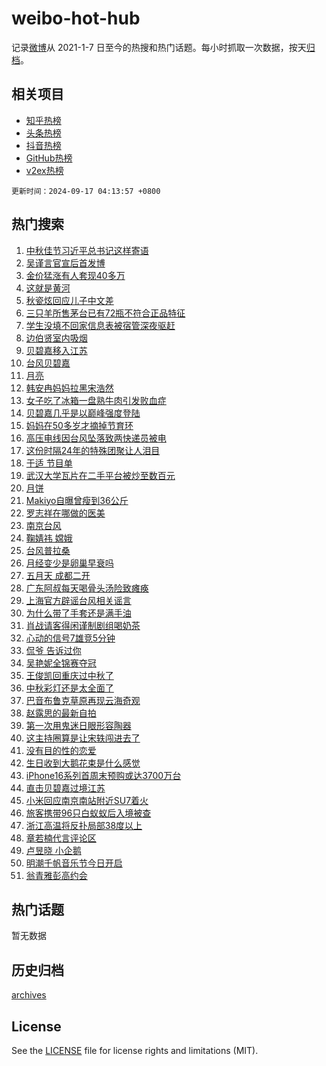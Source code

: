 # weibo-hot-hub

记录[微博](https://www.weibo.com)从 2021-1-7 日至今的热搜和热门话题。每小时抓取一次数据，按天[归档](archives)。

## 相关项目

- [知乎热榜](https://github.com/lonnyzhang423/zhihu-hot-hub)
- [头条热榜](https://github.com/lonnyzhang423/toutiao-hot-hub)
- [抖音热榜](https://github.com/lonnyzhang423/douyin-hot-hub)
- [GitHub热榜](https://github.com/lonnyzhang423/github-hot-hub)
- [v2ex热榜](https://github.com/lonnyzhang423/v2ex-hot-hub)


`更新时间：2024-09-17 04:13:57 +0800`

## 热门搜索

1. [中秋佳节习近平总书记这样寄语](https://m.weibo.cn/search?containerid=100103type%3D1%26t%3D10%26q%3D%23%E4%B8%AD%E7%A7%8B%E4%BD%B3%E8%8A%82%E4%B9%A0%E8%BF%91%E5%B9%B3%E6%80%BB%E4%B9%A6%E8%AE%B0%E8%BF%99%E6%A0%B7%E5%AF%84%E8%AF%AD%23&stream_entry_id=51&isnewpage=1&extparam=seat%3D1%26cate%3D10103%26pos%3D0%26q%3D%2523%25E4%25B8%25AD%25E7%25A7%258B%25E4%25BD%25B3%25E8%258A%2582%25E4%25B9%25A0%25E8%25BF%2591%25E5%25B9%25B3%25E6%2580%25BB%25E4%25B9%25A6%25E8%25AE%25B0%25E8%25BF%2599%25E6%25A0%25B7%25E5%25AF%2584%25E8%25AF%25AD%2523%26dgr%3D0%26stream_entry_id%3D51%26c_type%3D51%26filter_type%3Drealtimehot%26display_time%3D1726517636%26pre_seqid%3D17265176369580123630709)
1. [吴谨言官宣后首发博](https://m.weibo.cn/search?containerid=100103type%3D1%26t%3D10%26q%3D%23%E5%90%B4%E8%B0%A8%E8%A8%80%E5%AE%98%E5%AE%A3%E5%90%8E%E9%A6%96%E5%8F%91%E5%8D%9A%23&stream_entry_id=31&isnewpage=1&extparam=seat%3D1%26q%3D%2523%25E5%2590%25B4%25E8%25B0%25A8%25E8%25A8%2580%25E5%25AE%2598%25E5%25AE%25A3%25E5%2590%258E%25E9%25A6%2596%25E5%258F%2591%25E5%258D%259A%2523%26dgr%3D0%26band_rank%3D1%26c_type%3D31%26realpos%3D1%26cate%3D5001%26pos%3D0%26flag%3D2%26stream_entry_id%3D31%26lcate%3D5001%26filter_type%3Drealtimehot%26display_time%3D1726517636%26pre_seqid%3D17265176369580123630709)
1. [金价猛涨有人套现40多万](https://m.weibo.cn/search?containerid=100103type%3D1%26t%3D10%26q%3D%23%E9%87%91%E4%BB%B7%E7%8C%9B%E6%B6%A8%E6%9C%89%E4%BA%BA%E5%A5%97%E7%8E%B040%E5%A4%9A%E4%B8%87%23&stream_entry_id=31&isnewpage=1&extparam=seat%3D1%26q%3D%2523%25E9%2587%2591%25E4%25BB%25B7%25E7%258C%259B%25E6%25B6%25A8%25E6%259C%2589%25E4%25BA%25BA%25E5%25A5%2597%25E7%258E%25B040%25E5%25A4%259A%25E4%25B8%2587%2523%26dgr%3D0%26band_rank%3D2%26c_type%3D31%26realpos%3D2%26cate%3D5001%26pos%3D1%26flag%3D0%26stream_entry_id%3D31%26lcate%3D5001%26filter_type%3Drealtimehot%26display_time%3D1726517636%26pre_seqid%3D17265176369580123630709)
1. [这就是黄河](https://m.weibo.cn/search?containerid=100103type%3D1%26t%3D10%26q%3D%23%E8%BF%99%E5%B0%B1%E6%98%AF%E9%BB%84%E6%B2%B3%23&stream_entry_id=31&isnewpage=1&extparam=seat%3D1%26q%3D%2523%25E8%25BF%2599%25E5%25B0%25B1%25E6%2598%25AF%25E9%25BB%2584%25E6%25B2%25B3%2523%26dgr%3D0%26band_rank%3D3%26c_type%3D31%26realpos%3D3%26cate%3D5001%26pos%3D2%26flag%3D0%26stream_entry_id%3D31%26lcate%3D5001%26filter_type%3Drealtimehot%26display_time%3D1726517636%26pre_seqid%3D17265176369580123630709)
1. [秋瓷炫回应儿子中文差](https://m.weibo.cn/search?containerid=100103type%3D1%26t%3D10%26q%3D%23%E7%A7%8B%E7%93%B7%E7%82%AB%E5%9B%9E%E5%BA%94%E5%84%BF%E5%AD%90%E4%B8%AD%E6%96%87%E5%B7%AE%23&stream_entry_id=31&isnewpage=1&extparam=seat%3D1%26q%3D%2523%25E7%25A7%258B%25E7%2593%25B7%25E7%2582%25AB%25E5%259B%259E%25E5%25BA%2594%25E5%2584%25BF%25E5%25AD%2590%25E4%25B8%25AD%25E6%2596%2587%25E5%25B7%25AE%2523%26dgr%3D0%26band_rank%3D4%26c_type%3D31%26realpos%3D4%26cate%3D5001%26pos%3D3%26flag%3D2%26stream_entry_id%3D31%26lcate%3D5001%26filter_type%3Drealtimehot%26display_time%3D1726517636%26pre_seqid%3D17265176369580123630709)
1. [三只羊所售茅台已有72瓶不符合正品特征](https://m.weibo.cn/search?containerid=100103type%3D1%26t%3D10%26q%3D%23%E4%B8%89%E5%8F%AA%E7%BE%8A%E6%89%80%E5%94%AE%E8%8C%85%E5%8F%B0%E5%B7%B2%E6%9C%8972%E7%93%B6%E4%B8%8D%E7%AC%A6%E5%90%88%E6%AD%A3%E5%93%81%E7%89%B9%E5%BE%81%23&stream_entry_id=31&isnewpage=1&extparam=seat%3D1%26q%3D%2523%25E4%25B8%2589%25E5%258F%25AA%25E7%25BE%258A%25E6%2589%2580%25E5%2594%25AE%25E8%258C%2585%25E5%258F%25B0%25E5%25B7%25B2%25E6%259C%258972%25E7%2593%25B6%25E4%25B8%258D%25E7%25AC%25A6%25E5%2590%2588%25E6%25AD%25A3%25E5%2593%2581%25E7%2589%25B9%25E5%25BE%2581%2523%26dgr%3D0%26band_rank%3D5%26c_type%3D31%26realpos%3D5%26cate%3D5001%26pos%3D4%26flag%3D2%26stream_entry_id%3D31%26lcate%3D5001%26filter_type%3Drealtimehot%26display_time%3D1726517636%26pre_seqid%3D17265176369580123630709)
1. [学生没填不回家信息表被宿管深夜驱赶](https://m.weibo.cn/search?containerid=100103type%3D1%26t%3D10%26q%3D%23%E5%AD%A6%E7%94%9F%E6%B2%A1%E5%A1%AB%E4%B8%8D%E5%9B%9E%E5%AE%B6%E4%BF%A1%E6%81%AF%E8%A1%A8%E8%A2%AB%E5%AE%BF%E7%AE%A1%E6%B7%B1%E5%A4%9C%E9%A9%B1%E8%B5%B6%23&stream_entry_id=31&isnewpage=1&extparam=seat%3D1%26q%3D%2523%25E5%25AD%25A6%25E7%2594%259F%25E6%25B2%25A1%25E5%25A1%25AB%25E4%25B8%258D%25E5%259B%259E%25E5%25AE%25B6%25E4%25BF%25A1%25E6%2581%25AF%25E8%25A1%25A8%25E8%25A2%25AB%25E5%25AE%25BF%25E7%25AE%25A1%25E6%25B7%25B1%25E5%25A4%259C%25E9%25A9%25B1%25E8%25B5%25B6%2523%26dgr%3D0%26band_rank%3D6%26c_type%3D31%26realpos%3D6%26cate%3D5001%26pos%3D5%26flag%3D0%26stream_entry_id%3D31%26lcate%3D5001%26filter_type%3Drealtimehot%26display_time%3D1726517636%26pre_seqid%3D17265176369580123630709)
1. [边伯贤室内吸烟](https://m.weibo.cn/search?containerid=100103type%3D1%26t%3D10%26q%3D%E8%BE%B9%E4%BC%AF%E8%B4%A4%E5%AE%A4%E5%86%85%E5%90%B8%E7%83%9F&stream_entry_id=31&isnewpage=1&extparam=seat%3D1%26q%3D%25E8%25BE%25B9%25E4%25BC%25AF%25E8%25B4%25A4%25E5%25AE%25A4%25E5%2586%2585%25E5%2590%25B8%25E7%2583%259F%26dgr%3D0%26band_rank%3D7%26c_type%3D31%26realpos%3D7%26cate%3D5001%26pos%3D6%26flag%3D0%26stream_entry_id%3D31%26lcate%3D5001%26filter_type%3Drealtimehot%26display_time%3D1726517636%26pre_seqid%3D17265176369580123630709)
1. [贝碧嘉移入江苏](https://m.weibo.cn/search?containerid=100103type%3D1%26t%3D10%26q%3D%23%E8%B4%9D%E7%A2%A7%E5%98%89%E7%A7%BB%E5%85%A5%E6%B1%9F%E8%8B%8F%23&stream_entry_id=31&isnewpage=1&extparam=seat%3D1%26q%3D%2523%25E8%25B4%259D%25E7%25A2%25A7%25E5%2598%2589%25E7%25A7%25BB%25E5%2585%25A5%25E6%25B1%259F%25E8%258B%258F%2523%26dgr%3D0%26band_rank%3D8%26c_type%3D31%26realpos%3D8%26cate%3D5001%26pos%3D7%26flag%3D0%26stream_entry_id%3D31%26lcate%3D5001%26filter_type%3Drealtimehot%26display_time%3D1726517636%26pre_seqid%3D17265176369580123630709)
1. [台风贝碧嘉](https://m.weibo.cn/search?containerid=100103type%3D1%26t%3D10%26q%3D%23%E5%8F%B0%E9%A3%8E%E8%B4%9D%E7%A2%A7%E5%98%89%23&stream_entry_id=31&isnewpage=1&extparam=seat%3D1%26q%3D%2523%25E5%258F%25B0%25E9%25A3%258E%25E8%25B4%259D%25E7%25A2%25A7%25E5%2598%2589%2523%26dgr%3D0%26band_rank%3D9%26c_type%3D31%26realpos%3D9%26cate%3D5001%26pos%3D8%26flag%3D0%26stream_entry_id%3D31%26lcate%3D5001%26filter_type%3Drealtimehot%26display_time%3D1726517636%26pre_seqid%3D17265176369580123630709)
1. [月亮](https://m.weibo.cn/search?containerid=100103type%3D1%26t%3D10%26q%3D%E6%9C%88%E4%BA%AE&stream_entry_id=31&isnewpage=1&extparam=seat%3D1%26q%3D%25E6%259C%2588%25E4%25BA%25AE%26dgr%3D0%26band_rank%3D10%26c_type%3D31%26realpos%3D10%26cate%3D5001%26pos%3D9%26flag%3D0%26stream_entry_id%3D31%26lcate%3D5001%26filter_type%3Drealtimehot%26display_time%3D1726517636%26pre_seqid%3D17265176369580123630709)
1. [韩安冉妈妈拉黑宋浩然](https://m.weibo.cn/search?containerid=100103type%3D1%26t%3D10%26q%3D%23%E9%9F%A9%E5%AE%89%E5%86%89%E5%A6%88%E5%A6%88%E6%8B%89%E9%BB%91%E5%AE%8B%E6%B5%A9%E7%84%B6%23&stream_entry_id=31&isnewpage=1&extparam=seat%3D1%26q%3D%2523%25E9%259F%25A9%25E5%25AE%2589%25E5%2586%2589%25E5%25A6%2588%25E5%25A6%2588%25E6%258B%2589%25E9%25BB%2591%25E5%25AE%258B%25E6%25B5%25A9%25E7%2584%25B6%2523%26dgr%3D0%26band_rank%3D11%26c_type%3D31%26realpos%3D11%26cate%3D5001%26pos%3D10%26flag%3D2%26stream_entry_id%3D31%26lcate%3D5001%26filter_type%3Drealtimehot%26display_time%3D1726517636%26pre_seqid%3D17265176369580123630709)
1. [女子吃了冰箱一盘熟牛肉引发败血症](https://m.weibo.cn/search?containerid=100103type%3D1%26t%3D10%26q%3D%23%E5%A5%B3%E5%AD%90%E5%90%83%E4%BA%86%E5%86%B0%E7%AE%B1%E4%B8%80%E7%9B%98%E7%86%9F%E7%89%9B%E8%82%89%E5%BC%95%E5%8F%91%E8%B4%A5%E8%A1%80%E7%97%87%23&stream_entry_id=31&isnewpage=1&extparam=seat%3D1%26q%3D%2523%25E5%25A5%25B3%25E5%25AD%2590%25E5%2590%2583%25E4%25BA%2586%25E5%2586%25B0%25E7%25AE%25B1%25E4%25B8%2580%25E7%259B%2598%25E7%2586%259F%25E7%2589%259B%25E8%2582%2589%25E5%25BC%2595%25E5%258F%2591%25E8%25B4%25A5%25E8%25A1%2580%25E7%2597%2587%2523%26dgr%3D0%26band_rank%3D12%26c_type%3D31%26realpos%3D12%26cate%3D5001%26pos%3D11%26flag%3D0%26stream_entry_id%3D31%26lcate%3D5001%26filter_type%3Drealtimehot%26display_time%3D1726517636%26pre_seqid%3D17265176369580123630709)
1. [贝碧嘉几乎是以巅峰强度登陆](https://m.weibo.cn/search?containerid=100103type%3D1%26t%3D10%26q%3D%23%E8%B4%9D%E7%A2%A7%E5%98%89%E5%87%A0%E4%B9%8E%E6%98%AF%E4%BB%A5%E5%B7%85%E5%B3%B0%E5%BC%BA%E5%BA%A6%E7%99%BB%E9%99%86%23&stream_entry_id=31&isnewpage=1&extparam=seat%3D1%26q%3D%2523%25E8%25B4%259D%25E7%25A2%25A7%25E5%2598%2589%25E5%2587%25A0%25E4%25B9%258E%25E6%2598%25AF%25E4%25BB%25A5%25E5%25B7%2585%25E5%25B3%25B0%25E5%25BC%25BA%25E5%25BA%25A6%25E7%2599%25BB%25E9%2599%2586%2523%26dgr%3D0%26band_rank%3D13%26c_type%3D31%26realpos%3D13%26cate%3D5001%26pos%3D12%26flag%3D0%26stream_entry_id%3D31%26lcate%3D5001%26filter_type%3Drealtimehot%26display_time%3D1726517636%26pre_seqid%3D17265176369580123630709)
1. [妈妈在50多岁才摘掉节育环](https://m.weibo.cn/search?containerid=100103type%3D1%26t%3D10%26q%3D%E5%A6%88%E5%A6%88%E5%9C%A850%E5%A4%9A%E5%B2%81%E6%89%8D%E6%91%98%E6%8E%89%E8%8A%82%E8%82%B2%E7%8E%AF&stream_entry_id=31&isnewpage=1&extparam=seat%3D1%26q%3D%25E5%25A6%2588%25E5%25A6%2588%25E5%259C%25A850%25E5%25A4%259A%25E5%25B2%2581%25E6%2589%258D%25E6%2591%2598%25E6%258E%2589%25E8%258A%2582%25E8%2582%25B2%25E7%258E%25AF%26dgr%3D0%26band_rank%3D14%26c_type%3D31%26realpos%3D14%26cate%3D5001%26pos%3D13%26flag%3D0%26stream_entry_id%3D31%26lcate%3D5001%26filter_type%3Drealtimehot%26display_time%3D1726517636%26pre_seqid%3D17265176369580123630709)
1. [高压电线因台风坠落致两快递员被电](https://m.weibo.cn/search?containerid=100103type%3D1%26t%3D10%26q%3D%23%E9%AB%98%E5%8E%8B%E7%94%B5%E7%BA%BF%E5%9B%A0%E5%8F%B0%E9%A3%8E%E5%9D%A0%E8%90%BD%E8%87%B4%E4%B8%A4%E5%BF%AB%E9%80%92%E5%91%98%E8%A2%AB%E7%94%B5%23&stream_entry_id=31&isnewpage=1&extparam=seat%3D1%26q%3D%2523%25E9%25AB%2598%25E5%258E%258B%25E7%2594%25B5%25E7%25BA%25BF%25E5%259B%25A0%25E5%258F%25B0%25E9%25A3%258E%25E5%259D%25A0%25E8%2590%25BD%25E8%2587%25B4%25E4%25B8%25A4%25E5%25BF%25AB%25E9%2580%2592%25E5%2591%2598%25E8%25A2%25AB%25E7%2594%25B5%2523%26dgr%3D0%26band_rank%3D15%26c_type%3D31%26realpos%3D15%26cate%3D5001%26pos%3D14%26flag%3D0%26stream_entry_id%3D31%26lcate%3D5001%26filter_type%3Drealtimehot%26display_time%3D1726517636%26pre_seqid%3D17265176369580123630709)
1. [这份时隔24年的特殊团聚让人泪目](https://m.weibo.cn/search?containerid=100103type%3D1%26t%3D10%26q%3D%23%E8%BF%99%E4%BB%BD%E6%97%B6%E9%9A%9424%E5%B9%B4%E7%9A%84%E7%89%B9%E6%AE%8A%E5%9B%A2%E8%81%9A%E8%AE%A9%E4%BA%BA%E6%B3%AA%E7%9B%AE%23&stream_entry_id=31&isnewpage=1&extparam=seat%3D1%26q%3D%2523%25E8%25BF%2599%25E4%25BB%25BD%25E6%2597%25B6%25E9%259A%259424%25E5%25B9%25B4%25E7%259A%2584%25E7%2589%25B9%25E6%25AE%258A%25E5%259B%25A2%25E8%2581%259A%25E8%25AE%25A9%25E4%25BA%25BA%25E6%25B3%25AA%25E7%259B%25AE%2523%26dgr%3D0%26band_rank%3D16%26c_type%3D31%26realpos%3D16%26cate%3D5001%26pos%3D15%26flag%3D32768%26stream_entry_id%3D31%26lcate%3D5001%26filter_type%3Drealtimehot%26display_time%3D1726517636%26pre_seqid%3D17265176369580123630709)
1. [于适 节目单](https://m.weibo.cn/search?containerid=100103type%3D1%26t%3D10%26q%3D%E4%BA%8E%E9%80%82+%E8%8A%82%E7%9B%AE%E5%8D%95&stream_entry_id=31&isnewpage=1&extparam=seat%3D1%26q%3D%25E4%25BA%258E%25E9%2580%2582%2520%25E8%258A%2582%25E7%259B%25AE%25E5%258D%2595%26dgr%3D0%26band_rank%3D17%26c_type%3D31%26realpos%3D17%26cate%3D5001%26pos%3D16%26flag%3D0%26stream_entry_id%3D31%26lcate%3D5001%26filter_type%3Drealtimehot%26display_time%3D1726517636%26pre_seqid%3D17265176369580123630709)
1. [武汉大学瓦片在二手平台被炒至数百元](https://m.weibo.cn/search?containerid=100103type%3D1%26t%3D10%26q%3D%23%E6%AD%A6%E6%B1%89%E5%A4%A7%E5%AD%A6%E7%93%A6%E7%89%87%E5%9C%A8%E4%BA%8C%E6%89%8B%E5%B9%B3%E5%8F%B0%E8%A2%AB%E7%82%92%E8%87%B3%E6%95%B0%E7%99%BE%E5%85%83%23&stream_entry_id=31&isnewpage=1&extparam=seat%3D1%26q%3D%2523%25E6%25AD%25A6%25E6%25B1%2589%25E5%25A4%25A7%25E5%25AD%25A6%25E7%2593%25A6%25E7%2589%2587%25E5%259C%25A8%25E4%25BA%258C%25E6%2589%258B%25E5%25B9%25B3%25E5%258F%25B0%25E8%25A2%25AB%25E7%2582%2592%25E8%2587%25B3%25E6%2595%25B0%25E7%2599%25BE%25E5%2585%2583%2523%26dgr%3D0%26band_rank%3D18%26c_type%3D31%26realpos%3D18%26cate%3D5001%26pos%3D17%26flag%3D0%26stream_entry_id%3D31%26lcate%3D5001%26filter_type%3Drealtimehot%26display_time%3D1726517636%26pre_seqid%3D17265176369580123630709)
1. [月饼](https://m.weibo.cn/search?containerid=100103type%3D1%26t%3D10%26q%3D%E6%9C%88%E9%A5%BC&stream_entry_id=31&isnewpage=1&extparam=seat%3D1%26q%3D%25E6%259C%2588%25E9%25A5%25BC%26dgr%3D0%26band_rank%3D19%26c_type%3D31%26realpos%3D19%26cate%3D5001%26pos%3D18%26flag%3D0%26stream_entry_id%3D31%26lcate%3D5001%26filter_type%3Drealtimehot%26display_time%3D1726517636%26pre_seqid%3D17265176369580123630709)
1. [Makiyo自曝曾瘦到36公斤](https://m.weibo.cn/search?containerid=100103type%3D1%26t%3D10%26q%3D%23Makiyo%E8%87%AA%E6%9B%9D%E6%9B%BE%E7%98%A6%E5%88%B036%E5%85%AC%E6%96%A4%23&stream_entry_id=31&isnewpage=1&extparam=seat%3D1%26q%3D%2523Makiyo%25E8%2587%25AA%25E6%259B%259D%25E6%259B%25BE%25E7%2598%25A6%25E5%2588%25B036%25E5%2585%25AC%25E6%2596%25A4%2523%26dgr%3D0%26band_rank%3D20%26c_type%3D31%26realpos%3D20%26cate%3D5001%26pos%3D19%26flag%3D0%26stream_entry_id%3D31%26lcate%3D5001%26filter_type%3Drealtimehot%26display_time%3D1726517636%26pre_seqid%3D17265176369580123630709)
1. [罗志祥在哪做的医美](https://m.weibo.cn/search?containerid=100103type%3D1%26t%3D10%26q%3D%E7%BD%97%E5%BF%97%E7%A5%A5%E5%9C%A8%E5%93%AA%E5%81%9A%E7%9A%84%E5%8C%BB%E7%BE%8E&stream_entry_id=31&isnewpage=1&extparam=seat%3D1%26q%3D%25E7%25BD%2597%25E5%25BF%2597%25E7%25A5%25A5%25E5%259C%25A8%25E5%2593%25AA%25E5%2581%259A%25E7%259A%2584%25E5%258C%25BB%25E7%25BE%258E%26dgr%3D0%26band_rank%3D21%26c_type%3D31%26realpos%3D21%26cate%3D5001%26pos%3D20%26flag%3D2%26stream_entry_id%3D31%26lcate%3D5001%26filter_type%3Drealtimehot%26display_time%3D1726517636%26pre_seqid%3D17265176369580123630709)
1. [南京台风](https://m.weibo.cn/search?containerid=100103type%3D1%26t%3D10%26q%3D%E5%8D%97%E4%BA%AC%E5%8F%B0%E9%A3%8E&stream_entry_id=31&isnewpage=1&extparam=seat%3D1%26q%3D%25E5%258D%2597%25E4%25BA%25AC%25E5%258F%25B0%25E9%25A3%258E%26dgr%3D0%26band_rank%3D22%26c_type%3D31%26realpos%3D22%26cate%3D5001%26pos%3D21%26flag%3D0%26stream_entry_id%3D31%26lcate%3D5001%26filter_type%3Drealtimehot%26display_time%3D1726517636%26pre_seqid%3D17265176369580123630709)
1. [鞠婧祎 嫦娥](https://m.weibo.cn/search?containerid=100103type%3D1%26t%3D10%26q%3D%E9%9E%A0%E5%A9%A7%E7%A5%8E+%E5%AB%A6%E5%A8%A5&stream_entry_id=31&isnewpage=1&extparam=seat%3D1%26q%3D%25E9%259E%25A0%25E5%25A9%25A7%25E7%25A5%258E%2520%25E5%25AB%25A6%25E5%25A8%25A5%26dgr%3D0%26band_rank%3D23%26c_type%3D31%26realpos%3D23%26cate%3D5001%26pos%3D22%26flag%3D0%26stream_entry_id%3D31%26lcate%3D5001%26filter_type%3Drealtimehot%26display_time%3D1726517636%26pre_seqid%3D17265176369580123630709)
1. [台风普拉桑](https://m.weibo.cn/search?containerid=100103type%3D1%26t%3D10%26q%3D%E5%8F%B0%E9%A3%8E%E6%99%AE%E6%8B%89%E6%A1%91&stream_entry_id=31&isnewpage=1&extparam=seat%3D1%26q%3D%25E5%258F%25B0%25E9%25A3%258E%25E6%2599%25AE%25E6%258B%2589%25E6%25A1%2591%26dgr%3D0%26band_rank%3D24%26c_type%3D31%26realpos%3D24%26cate%3D5001%26pos%3D23%26flag%3D0%26stream_entry_id%3D31%26lcate%3D5001%26filter_type%3Drealtimehot%26display_time%3D1726517636%26pre_seqid%3D17265176369580123630709)
1. [月经变少是卵巢早衰吗](https://m.weibo.cn/search?containerid=100103type%3D1%26t%3D10%26q%3D%23%E6%9C%88%E7%BB%8F%E5%8F%98%E5%B0%91%E6%98%AF%E5%8D%B5%E5%B7%A2%E6%97%A9%E8%A1%B0%E5%90%97%23&stream_entry_id=31&isnewpage=1&extparam=seat%3D1%26q%3D%2523%25E6%259C%2588%25E7%25BB%258F%25E5%258F%2598%25E5%25B0%2591%25E6%2598%25AF%25E5%258D%25B5%25E5%25B7%25A2%25E6%2597%25A9%25E8%25A1%25B0%25E5%2590%2597%2523%26dgr%3D0%26band_rank%3D25%26c_type%3D31%26realpos%3D25%26cate%3D5001%26pos%3D24%26flag%3D0%26stream_entry_id%3D31%26lcate%3D5001%26filter_type%3Drealtimehot%26display_time%3D1726517636%26pre_seqid%3D17265176369580123630709)
1. [五月天 成都二开](https://m.weibo.cn/search?containerid=100103type%3D1%26t%3D10%26q%3D%E4%BA%94%E6%9C%88%E5%A4%A9+%E6%88%90%E9%83%BD%E4%BA%8C%E5%BC%80&stream_entry_id=31&isnewpage=1&extparam=seat%3D1%26q%3D%25E4%25BA%2594%25E6%259C%2588%25E5%25A4%25A9%2520%25E6%2588%2590%25E9%2583%25BD%25E4%25BA%258C%25E5%25BC%2580%26dgr%3D0%26band_rank%3D26%26c_type%3D31%26realpos%3D26%26cate%3D5001%26pos%3D25%26flag%3D1%26stream_entry_id%3D31%26lcate%3D5001%26filter_type%3Drealtimehot%26display_time%3D1726517636%26pre_seqid%3D17265176369580123630709)
1. [广东阿叔每天喝骨头汤险致瘫痪](https://m.weibo.cn/search?containerid=100103type%3D1%26t%3D10%26q%3D%23%E5%B9%BF%E4%B8%9C%E9%98%BF%E5%8F%94%E6%AF%8F%E5%A4%A9%E5%96%9D%E9%AA%A8%E5%A4%B4%E6%B1%A4%E9%99%A9%E8%87%B4%E7%98%AB%E7%97%AA%23&stream_entry_id=31&isnewpage=1&extparam=seat%3D1%26q%3D%2523%25E5%25B9%25BF%25E4%25B8%259C%25E9%2598%25BF%25E5%258F%2594%25E6%25AF%258F%25E5%25A4%25A9%25E5%2596%259D%25E9%25AA%25A8%25E5%25A4%25B4%25E6%25B1%25A4%25E9%2599%25A9%25E8%2587%25B4%25E7%2598%25AB%25E7%2597%25AA%2523%26dgr%3D0%26band_rank%3D27%26c_type%3D31%26realpos%3D27%26cate%3D5001%26pos%3D26%26flag%3D0%26stream_entry_id%3D31%26lcate%3D5001%26filter_type%3Drealtimehot%26display_time%3D1726517636%26pre_seqid%3D17265176369580123630709)
1. [上海官方辟谣台风相关谣言](https://m.weibo.cn/search?containerid=100103type%3D1%26t%3D10%26q%3D%23%E4%B8%8A%E6%B5%B7%E5%AE%98%E6%96%B9%E8%BE%9F%E8%B0%A3%E5%8F%B0%E9%A3%8E%E7%9B%B8%E5%85%B3%E8%B0%A3%E8%A8%80%23&stream_entry_id=31&isnewpage=1&extparam=seat%3D1%26q%3D%2523%25E4%25B8%258A%25E6%25B5%25B7%25E5%25AE%2598%25E6%2596%25B9%25E8%25BE%259F%25E8%25B0%25A3%25E5%258F%25B0%25E9%25A3%258E%25E7%259B%25B8%25E5%2585%25B3%25E8%25B0%25A3%25E8%25A8%2580%2523%26dgr%3D0%26band_rank%3D28%26c_type%3D31%26realpos%3D28%26cate%3D5001%26pos%3D27%26flag%3D0%26stream_entry_id%3D31%26lcate%3D5001%26filter_type%3Drealtimehot%26display_time%3D1726517636%26pre_seqid%3D17265176369580123630709)
1. [为什么带了手套还是满手油](https://m.weibo.cn/search?containerid=100103type%3D1%26t%3D10%26q%3D%E4%B8%BA%E4%BB%80%E4%B9%88%E5%B8%A6%E4%BA%86%E6%89%8B%E5%A5%97%E8%BF%98%E6%98%AF%E6%BB%A1%E6%89%8B%E6%B2%B9&stream_entry_id=31&isnewpage=1&extparam=seat%3D1%26q%3D%25E4%25B8%25BA%25E4%25BB%2580%25E4%25B9%2588%25E5%25B8%25A6%25E4%25BA%2586%25E6%2589%258B%25E5%25A5%2597%25E8%25BF%2598%25E6%2598%25AF%25E6%25BB%25A1%25E6%2589%258B%25E6%25B2%25B9%26dgr%3D0%26band_rank%3D29%26c_type%3D31%26realpos%3D29%26cate%3D5001%26pos%3D28%26flag%3D0%26stream_entry_id%3D31%26lcate%3D5001%26filter_type%3Drealtimehot%26display_time%3D1726517636%26pre_seqid%3D17265176369580123630709)
1. [肖战请客得闲谨制剧组喝奶茶](https://m.weibo.cn/search?containerid=100103type%3D1%26t%3D10%26q%3D%23%E8%82%96%E6%88%98%E8%AF%B7%E5%AE%A2%E5%BE%97%E9%97%B2%E8%B0%A8%E5%88%B6%E5%89%A7%E7%BB%84%E5%96%9D%E5%A5%B6%E8%8C%B6%23&stream_entry_id=31&isnewpage=1&extparam=seat%3D1%26q%3D%2523%25E8%2582%2596%25E6%2588%2598%25E8%25AF%25B7%25E5%25AE%25A2%25E5%25BE%2597%25E9%2597%25B2%25E8%25B0%25A8%25E5%2588%25B6%25E5%2589%25A7%25E7%25BB%2584%25E5%2596%259D%25E5%25A5%25B6%25E8%258C%25B6%2523%26dgr%3D0%26band_rank%3D30%26c_type%3D31%26realpos%3D30%26cate%3D5001%26pos%3D29%26flag%3D0%26stream_entry_id%3D31%26lcate%3D5001%26filter_type%3Drealtimehot%26display_time%3D1726517636%26pre_seqid%3D17265176369580123630709)
1. [心动的信号7雄竞5分钟](https://m.weibo.cn/search?containerid=100103type%3D1%26t%3D10%26q%3D%E5%BF%83%E5%8A%A8%E7%9A%84%E4%BF%A1%E5%8F%B77%E9%9B%84%E7%AB%9E5%E5%88%86%E9%92%9F&stream_entry_id=31&isnewpage=1&extparam=seat%3D1%26q%3D%25E5%25BF%2583%25E5%258A%25A8%25E7%259A%2584%25E4%25BF%25A1%25E5%258F%25B77%25E9%259B%2584%25E7%25AB%259E5%25E5%2588%2586%25E9%2592%259F%26dgr%3D0%26band_rank%3D31%26c_type%3D31%26realpos%3D31%26cate%3D5001%26pos%3D30%26flag%3D0%26stream_entry_id%3D31%26lcate%3D5001%26filter_type%3Drealtimehot%26display_time%3D1726517636%26pre_seqid%3D17265176369580123630709)
1. [侃爷 告诉过你](https://m.weibo.cn/search?containerid=100103type%3D1%26t%3D10%26q%3D%E4%BE%83%E7%88%B7+%E5%91%8A%E8%AF%89%E8%BF%87%E4%BD%A0&stream_entry_id=31&isnewpage=1&extparam=seat%3D1%26q%3D%25E4%25BE%2583%25E7%2588%25B7%2520%25E5%2591%258A%25E8%25AF%2589%25E8%25BF%2587%25E4%25BD%25A0%26dgr%3D0%26band_rank%3D32%26c_type%3D31%26realpos%3D32%26cate%3D5001%26pos%3D31%26flag%3D1%26stream_entry_id%3D31%26lcate%3D5001%26filter_type%3Drealtimehot%26display_time%3D1726517636%26pre_seqid%3D17265176369580123630709)
1. [吴艳妮全锦赛夺冠](https://m.weibo.cn/search?containerid=100103type%3D1%26t%3D10%26q%3D%23%E5%90%B4%E8%89%B3%E5%A6%AE%E5%85%A8%E9%94%A6%E8%B5%9B%E5%A4%BA%E5%86%A0%23&stream_entry_id=31&isnewpage=1&extparam=seat%3D1%26q%3D%2523%25E5%2590%25B4%25E8%2589%25B3%25E5%25A6%25AE%25E5%2585%25A8%25E9%2594%25A6%25E8%25B5%259B%25E5%25A4%25BA%25E5%2586%25A0%2523%26dgr%3D0%26band_rank%3D33%26c_type%3D31%26realpos%3D33%26cate%3D5001%26pos%3D32%26flag%3D0%26stream_entry_id%3D31%26lcate%3D5001%26filter_type%3Drealtimehot%26display_time%3D1726517636%26pre_seqid%3D17265176369580123630709)
1. [王俊凯回重庆过中秋了](https://m.weibo.cn/search?containerid=100103type%3D1%26t%3D10%26q%3D%23%E7%8E%8B%E4%BF%8A%E5%87%AF%E5%9B%9E%E9%87%8D%E5%BA%86%E8%BF%87%E4%B8%AD%E7%A7%8B%E4%BA%86%23&stream_entry_id=31&isnewpage=1&extparam=seat%3D1%26q%3D%2523%25E7%258E%258B%25E4%25BF%258A%25E5%2587%25AF%25E5%259B%259E%25E9%2587%258D%25E5%25BA%2586%25E8%25BF%2587%25E4%25B8%25AD%25E7%25A7%258B%25E4%25BA%2586%2523%26dgr%3D0%26band_rank%3D34%26c_type%3D31%26realpos%3D34%26cate%3D5001%26pos%3D33%26flag%3D0%26stream_entry_id%3D31%26lcate%3D5001%26filter_type%3Drealtimehot%26display_time%3D1726517636%26pre_seqid%3D17265176369580123630709)
1. [中秋彩灯还是太全面了](https://m.weibo.cn/search?containerid=100103type%3D1%26t%3D10%26q%3D%23%E4%B8%AD%E7%A7%8B%E5%BD%A9%E7%81%AF%E8%BF%98%E6%98%AF%E5%A4%AA%E5%85%A8%E9%9D%A2%E4%BA%86%23&stream_entry_id=31&isnewpage=1&extparam=seat%3D1%26q%3D%2523%25E4%25B8%25AD%25E7%25A7%258B%25E5%25BD%25A9%25E7%2581%25AF%25E8%25BF%2598%25E6%2598%25AF%25E5%25A4%25AA%25E5%2585%25A8%25E9%259D%25A2%25E4%25BA%2586%2523%26dgr%3D0%26band_rank%3D35%26c_type%3D31%26realpos%3D35%26cate%3D5001%26pos%3D34%26flag%3D1%26stream_entry_id%3D31%26lcate%3D5001%26filter_type%3Drealtimehot%26display_time%3D1726517636%26pre_seqid%3D17265176369580123630709)
1. [巴音布鲁克草原再现云海奇观](https://m.weibo.cn/search?containerid=100103type%3D1%26t%3D10%26q%3D%E5%B7%B4%E9%9F%B3%E5%B8%83%E9%B2%81%E5%85%8B%E8%8D%89%E5%8E%9F%E5%86%8D%E7%8E%B0%E4%BA%91%E6%B5%B7%E5%A5%87%E8%A7%82&stream_entry_id=31&isnewpage=1&extparam=seat%3D1%26q%3D%25E5%25B7%25B4%25E9%259F%25B3%25E5%25B8%2583%25E9%25B2%2581%25E5%2585%258B%25E8%258D%2589%25E5%258E%259F%25E5%2586%258D%25E7%258E%25B0%25E4%25BA%2591%25E6%25B5%25B7%25E5%25A5%2587%25E8%25A7%2582%26dgr%3D0%26band_rank%3D36%26c_type%3D31%26realpos%3D36%26cate%3D5001%26pos%3D35%26flag%3D1%26stream_entry_id%3D31%26lcate%3D5001%26filter_type%3Drealtimehot%26display_time%3D1726517636%26pre_seqid%3D17265176369580123630709)
1. [赵露思的最新自拍](https://m.weibo.cn/search?containerid=100103type%3D1%26t%3D10%26q%3D%23%E8%B5%B5%E9%9C%B2%E6%80%9D%E7%9A%84%E6%9C%80%E6%96%B0%E8%87%AA%E6%8B%8D%23&stream_entry_id=31&isnewpage=1&extparam=seat%3D1%26q%3D%2523%25E8%25B5%25B5%25E9%259C%25B2%25E6%2580%259D%25E7%259A%2584%25E6%259C%2580%25E6%2596%25B0%25E8%2587%25AA%25E6%258B%258D%2523%26dgr%3D0%26band_rank%3D37%26c_type%3D31%26realpos%3D37%26cate%3D5001%26pos%3D36%26flag%3D0%26stream_entry_id%3D31%26lcate%3D5001%26filter_type%3Drealtimehot%26display_time%3D1726517636%26pre_seqid%3D17265176369580123630709)
1. [第一次用鬼迷日眼形容陶器](https://m.weibo.cn/search?containerid=100103type%3D1%26t%3D10%26q%3D%E7%AC%AC%E4%B8%80%E6%AC%A1%E7%94%A8%E9%AC%BC%E8%BF%B7%E6%97%A5%E7%9C%BC%E5%BD%A2%E5%AE%B9%E9%99%B6%E5%99%A8&stream_entry_id=31&isnewpage=1&extparam=seat%3D1%26q%3D%25E7%25AC%25AC%25E4%25B8%2580%25E6%25AC%25A1%25E7%2594%25A8%25E9%25AC%25BC%25E8%25BF%25B7%25E6%2597%25A5%25E7%259C%25BC%25E5%25BD%25A2%25E5%25AE%25B9%25E9%2599%25B6%25E5%2599%25A8%26dgr%3D0%26band_rank%3D38%26c_type%3D31%26realpos%3D38%26cate%3D5001%26pos%3D37%26flag%3D0%26stream_entry_id%3D31%26lcate%3D5001%26filter_type%3Drealtimehot%26display_time%3D1726517636%26pre_seqid%3D17265176369580123630709)
1. [这主持圈算是让宋轶闯进去了](https://m.weibo.cn/search?containerid=100103type%3D1%26t%3D10%26q%3D%E8%BF%99%E4%B8%BB%E6%8C%81%E5%9C%88%E7%AE%97%E6%98%AF%E8%AE%A9%E5%AE%8B%E8%BD%B6%E9%97%AF%E8%BF%9B%E5%8E%BB%E4%BA%86&stream_entry_id=31&isnewpage=1&extparam=seat%3D1%26q%3D%25E8%25BF%2599%25E4%25B8%25BB%25E6%258C%2581%25E5%259C%2588%25E7%25AE%2597%25E6%2598%25AF%25E8%25AE%25A9%25E5%25AE%258B%25E8%25BD%25B6%25E9%2597%25AF%25E8%25BF%259B%25E5%258E%25BB%25E4%25BA%2586%26dgr%3D0%26band_rank%3D39%26c_type%3D31%26realpos%3D39%26cate%3D5001%26pos%3D38%26flag%3D0%26stream_entry_id%3D31%26lcate%3D5001%26filter_type%3Drealtimehot%26display_time%3D1726517636%26pre_seqid%3D17265176369580123630709)
1. [没有目的性的恋爱](https://m.weibo.cn/search?containerid=100103type%3D1%26t%3D10%26q%3D%E6%B2%A1%E6%9C%89%E7%9B%AE%E7%9A%84%E6%80%A7%E7%9A%84%E6%81%8B%E7%88%B1&stream_entry_id=31&isnewpage=1&extparam=seat%3D1%26q%3D%25E6%25B2%25A1%25E6%259C%2589%25E7%259B%25AE%25E7%259A%2584%25E6%2580%25A7%25E7%259A%2584%25E6%2581%258B%25E7%2588%25B1%26dgr%3D0%26band_rank%3D40%26c_type%3D31%26realpos%3D40%26cate%3D5001%26pos%3D39%26flag%3D0%26stream_entry_id%3D31%26lcate%3D5001%26filter_type%3Drealtimehot%26display_time%3D1726517636%26pre_seqid%3D17265176369580123630709)
1. [生日收到大鹅花束是什么感觉](https://m.weibo.cn/search?containerid=100103type%3D1%26t%3D10%26q%3D%23%E7%94%9F%E6%97%A5%E6%94%B6%E5%88%B0%E5%A4%A7%E9%B9%85%E8%8A%B1%E6%9D%9F%E6%98%AF%E4%BB%80%E4%B9%88%E6%84%9F%E8%A7%89%23&stream_entry_id=31&isnewpage=1&extparam=seat%3D1%26q%3D%2523%25E7%2594%259F%25E6%2597%25A5%25E6%2594%25B6%25E5%2588%25B0%25E5%25A4%25A7%25E9%25B9%2585%25E8%258A%25B1%25E6%259D%259F%25E6%2598%25AF%25E4%25BB%2580%25E4%25B9%2588%25E6%2584%259F%25E8%25A7%2589%2523%26dgr%3D0%26band_rank%3D41%26c_type%3D31%26realpos%3D41%26cate%3D5001%26pos%3D40%26flag%3D0%26stream_entry_id%3D31%26lcate%3D5001%26filter_type%3Drealtimehot%26display_time%3D1726517636%26pre_seqid%3D17265176369580123630709)
1. [iPhone16系列首周末预购或达3700万台](https://m.weibo.cn/search?containerid=100103type%3D1%26t%3D10%26q%3D%23iPhone16%E7%B3%BB%E5%88%97%E9%A6%96%E5%91%A8%E6%9C%AB%E9%A2%84%E8%B4%AD%E6%88%96%E8%BE%BE3700%E4%B8%87%E5%8F%B0%23&stream_entry_id=31&isnewpage=1&extparam=seat%3D1%26q%3D%2523iPhone16%25E7%25B3%25BB%25E5%2588%2597%25E9%25A6%2596%25E5%2591%25A8%25E6%259C%25AB%25E9%25A2%2584%25E8%25B4%25AD%25E6%2588%2596%25E8%25BE%25BE3700%25E4%25B8%2587%25E5%258F%25B0%2523%26dgr%3D0%26band_rank%3D42%26c_type%3D31%26realpos%3D42%26cate%3D5001%26pos%3D41%26flag%3D0%26stream_entry_id%3D31%26lcate%3D5001%26filter_type%3Drealtimehot%26display_time%3D1726517636%26pre_seqid%3D17265176369580123630709)
1. [直击贝碧嘉过境江苏](https://m.weibo.cn/search?containerid=100103type%3D1%26t%3D10%26q%3D%23%E7%9B%B4%E5%87%BB%E8%B4%9D%E7%A2%A7%E5%98%89%E8%BF%87%E5%A2%83%E6%B1%9F%E8%8B%8F%23&stream_entry_id=31&isnewpage=1&extparam=seat%3D1%26q%3D%2523%25E7%259B%25B4%25E5%2587%25BB%25E8%25B4%259D%25E7%25A2%25A7%25E5%2598%2589%25E8%25BF%2587%25E5%25A2%2583%25E6%25B1%259F%25E8%258B%258F%2523%26dgr%3D0%26band_rank%3D43%26c_type%3D31%26realpos%3D43%26cate%3D5001%26pos%3D42%26flag%3D0%26stream_entry_id%3D31%26lcate%3D5001%26filter_type%3Drealtimehot%26display_time%3D1726517636%26pre_seqid%3D17265176369580123630709)
1. [小米回应南京南站附近SU7着火](https://m.weibo.cn/search?containerid=100103type%3D1%26t%3D10%26q%3D%23%E5%B0%8F%E7%B1%B3%E5%9B%9E%E5%BA%94%E5%8D%97%E4%BA%AC%E5%8D%97%E7%AB%99%E9%99%84%E8%BF%91SU7%E7%9D%80%E7%81%AB%23&stream_entry_id=31&isnewpage=1&extparam=seat%3D1%26q%3D%2523%25E5%25B0%258F%25E7%25B1%25B3%25E5%259B%259E%25E5%25BA%2594%25E5%258D%2597%25E4%25BA%25AC%25E5%258D%2597%25E7%25AB%2599%25E9%2599%2584%25E8%25BF%2591SU7%25E7%259D%2580%25E7%2581%25AB%2523%26dgr%3D0%26band_rank%3D44%26c_type%3D31%26realpos%3D44%26cate%3D5001%26pos%3D43%26flag%3D0%26stream_entry_id%3D31%26lcate%3D5001%26filter_type%3Drealtimehot%26display_time%3D1726517636%26pre_seqid%3D17265176369580123630709)
1. [旅客携带96只白蚁蚁后入境被查](https://m.weibo.cn/search?containerid=100103type%3D1%26t%3D10%26q%3D%23%E6%97%85%E5%AE%A2%E6%90%BA%E5%B8%A696%E5%8F%AA%E7%99%BD%E8%9A%81%E8%9A%81%E5%90%8E%E5%85%A5%E5%A2%83%E8%A2%AB%E6%9F%A5%23&stream_entry_id=31&isnewpage=1&extparam=seat%3D1%26q%3D%2523%25E6%2597%2585%25E5%25AE%25A2%25E6%2590%25BA%25E5%25B8%25A696%25E5%258F%25AA%25E7%2599%25BD%25E8%259A%2581%25E8%259A%2581%25E5%2590%258E%25E5%2585%25A5%25E5%25A2%2583%25E8%25A2%25AB%25E6%259F%25A5%2523%26dgr%3D0%26band_rank%3D45%26c_type%3D31%26realpos%3D45%26cate%3D5001%26pos%3D44%26flag%3D1%26stream_entry_id%3D31%26lcate%3D5001%26filter_type%3Drealtimehot%26display_time%3D1726517636%26pre_seqid%3D17265176369580123630709)
1. [浙江高温将反扑局部38度以上](https://m.weibo.cn/search?containerid=100103type%3D1%26t%3D10%26q%3D%23%E6%B5%99%E6%B1%9F%E9%AB%98%E6%B8%A9%E5%B0%86%E5%8F%8D%E6%89%91%E5%B1%80%E9%83%A838%E5%BA%A6%E4%BB%A5%E4%B8%8A%23&stream_entry_id=31&isnewpage=1&extparam=seat%3D1%26q%3D%2523%25E6%25B5%2599%25E6%25B1%259F%25E9%25AB%2598%25E6%25B8%25A9%25E5%25B0%2586%25E5%258F%258D%25E6%2589%2591%25E5%25B1%2580%25E9%2583%25A838%25E5%25BA%25A6%25E4%25BB%25A5%25E4%25B8%258A%2523%26dgr%3D0%26band_rank%3D46%26c_type%3D31%26realpos%3D46%26cate%3D5001%26pos%3D45%26flag%3D0%26stream_entry_id%3D31%26lcate%3D5001%26filter_type%3Drealtimehot%26display_time%3D1726517636%26pre_seqid%3D17265176369580123630709)
1. [章若楠代言评论区](https://m.weibo.cn/search?containerid=100103type%3D1%26t%3D10%26q%3D%E7%AB%A0%E8%8B%A5%E6%A5%A0%E4%BB%A3%E8%A8%80%E8%AF%84%E8%AE%BA%E5%8C%BA&stream_entry_id=31&isnewpage=1&extparam=seat%3D1%26q%3D%25E7%25AB%25A0%25E8%258B%25A5%25E6%25A5%25A0%25E4%25BB%25A3%25E8%25A8%2580%25E8%25AF%2584%25E8%25AE%25BA%25E5%258C%25BA%26dgr%3D0%26band_rank%3D47%26c_type%3D31%26realpos%3D47%26cate%3D5001%26pos%3D46%26flag%3D0%26stream_entry_id%3D31%26lcate%3D5001%26filter_type%3Drealtimehot%26display_time%3D1726517636%26pre_seqid%3D17265176369580123630709)
1. [卢昱晓 小企鹅](https://m.weibo.cn/search?containerid=100103type%3D1%26t%3D10%26q%3D%E5%8D%A2%E6%98%B1%E6%99%93+%E5%B0%8F%E4%BC%81%E9%B9%85&stream_entry_id=31&isnewpage=1&extparam=seat%3D1%26q%3D%25E5%258D%25A2%25E6%2598%25B1%25E6%2599%2593%2520%25E5%25B0%258F%25E4%25BC%2581%25E9%25B9%2585%26dgr%3D0%26band_rank%3D48%26c_type%3D31%26realpos%3D48%26cate%3D5001%26pos%3D47%26flag%3D0%26stream_entry_id%3D31%26lcate%3D5001%26filter_type%3Drealtimehot%26display_time%3D1726517636%26pre_seqid%3D17265176369580123630709)
1. [明潮千帆音乐节今日开启](https://m.weibo.cn/search?containerid=100103type%3D1%26t%3D10%26q%3D%23%E6%98%8E%E6%BD%AE%E5%8D%83%E5%B8%86%E9%9F%B3%E4%B9%90%E8%8A%82%E4%BB%8A%E6%97%A5%E5%BC%80%E5%90%AF%23&stream_entry_id=31&isnewpage=1&extparam=seat%3D1%26q%3D%2523%25E6%2598%258E%25E6%25BD%25AE%25E5%258D%2583%25E5%25B8%2586%25E9%259F%25B3%25E4%25B9%2590%25E8%258A%2582%25E4%25BB%258A%25E6%2597%25A5%25E5%25BC%2580%25E5%2590%25AF%2523%26dgr%3D0%26band_rank%3D49%26c_type%3D31%26realpos%3D49%26cate%3D5001%26pos%3D48%26flag%3D0%26stream_entry_id%3D31%26lcate%3D5001%26filter_type%3Drealtimehot%26display_time%3D1726517636%26pre_seqid%3D17265176369580123630709)
1. [翁青雅彭高约会](https://m.weibo.cn/search?containerid=100103type%3D1%26t%3D10%26q%3D%23%E7%BF%81%E9%9D%92%E9%9B%85%E5%BD%AD%E9%AB%98%E7%BA%A6%E4%BC%9A%23&stream_entry_id=31&isnewpage=1&extparam=seat%3D1%26q%3D%2523%25E7%25BF%2581%25E9%259D%2592%25E9%259B%2585%25E5%25BD%25AD%25E9%25AB%2598%25E7%25BA%25A6%25E4%25BC%259A%2523%26dgr%3D0%26band_rank%3D50%26c_type%3D31%26realpos%3D50%26cate%3D5001%26pos%3D49%26flag%3D0%26stream_entry_id%3D31%26lcate%3D5001%26filter_type%3Drealtimehot%26display_time%3D1726517636%26pre_seqid%3D17265176369580123630709)

## 热门话题

暂无数据

## 历史归档

[archives](archives)

## License

See the [LICENSE](LICENSE) file for license rights and limitations (MIT).
